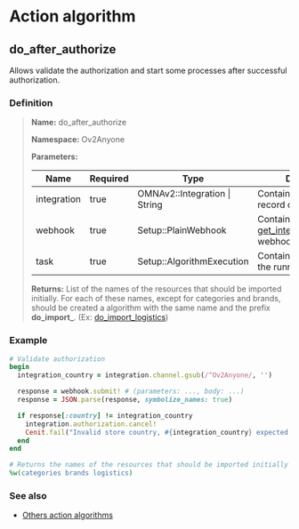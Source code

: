 # Action algorithm

## do_after_authorize

Allows validate the authorization and start some processes after successful authorization.
    
### Definition

> **Name:** do_after_authorize
> 
> **Namespace:** Ov2Anyone
>
> **Parameters:**
> 
> | Name | Required | Type | Description |
> | ---- | -------- | ---- | ----------- |
> | integration | true | OMNAv2::Integration \| String | Contains the integration record or id |
> | webhook | true | Setup::PlainWebhook | Contains the [get_integration_metadata](../webhooks/overview?id=get_integration_metadata) webhook |
> | task | true | Setup::AlgorithmExecution | Contains a reference to the running task |
>
> **Returns:** List of the names of the resources that should be imported initially.
For each of these names, except for categories and brands, 
should be created a algorithm with the same name and the prefix **do_import_**.
(Ex: [do_import_logistics](do_import_logistics.md))

### Example
```ruby
# Validate authorization
begin
  integration_country = integration.channel.gsub(/^Ov2Anyone/, '')

  response = webhook.submit! # (parameters: ..., body: ...)
  response = JSON.parse(response, symbolize_names: true)

  if response[:country] != integration_country
    integration.authorization.cancel!
    Cenit.fail("Invalid store country, #{integration_country} expected and #{response[:country]} received.")
  end
end

# Returns the names of the resources that should be imported initially
%w(categories brands logistics)
```

### See also
* [Others action algorithms](overview?id=do_after_authorize)